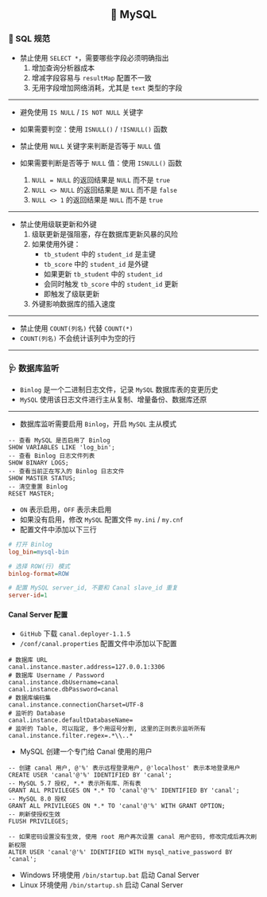 <h2 align="center">📔 MySQL</h2>

### 📝 SQL 规范

* 禁止使用 `SELECT *`，需要哪些字段必须明确指出
    1. 增加查询分析器成本
    2. 增减字段容易与 `resultMap` 配置不一致
    3. 无用字段增加网络消耗，尤其是 `text` 类型的字段

---

* 避免使用 `IS NULL` / `IS NOT NULL` 关键字
* 如果需要判空：使用 `ISNULL()` / `!ISNULL()` 函数


* 禁止使用 `NULL` 关键字来判断是否等于 `NULL` 值
* 如果需要判断是否等于 `NULL` 值：使用 `ISNULL()` 函数
    1. `NULL = NULL` 的返回结果是 `NULL` 而不是 `true`
    2. `NULL <> NULL` 的返回结果是 `NULL` 而不是 `false`
    3. `NULL <> 1` 的返回结果是 `NULL` 而不是 `true`

---

* 禁止使用级联更新和外键
    1. 级联更新是强阻塞，存在数据库更新风暴的风险
    2. 如果使用外键：
        * `tb_student` 中的 `student_id` 是主键
        * `tb_score` 中的 `student_id` 是外键
        * 如果更新 `tb_student` 中的 `student_id`
        * 会同时触发 `tb_score` 中的 `student_id` 更新
        * 即触发了级联更新
    3. 外键影响数据库的插入速度

---

* 禁止使用 `COUNT(列名)` 代替 `COUNT(*)`
* `COUNT(列名)` 不会统计该列中为空的行

---

### 🩺 数据库监听

* `Binlog` 是一个二进制日志文件，记录 `MySQL` 数据库表的变更历史
* `MySQL` 使用该日志文件进行主从复制、增量备份、数据库还原

---

* 数据库监听需要启用 `Binlog`，开启 `MySQL` 主从模式

```mysql
-- 查看 MySQL 是否启用了 Binlog
SHOW VARIABLES LIKE 'log_bin';
-- 查看 Binlog 日志文件列表
SHOW BINARY LOGS;
-- 查看当前正在写入的 Binlog 日志文件
SHOW MASTER STATUS;
-- 清空重置 Binlog
RESET MASTER;
```

* `ON` 表示启用，`OFF` 表示未启用
* 如果没有启用，修改 `MySQL` 配置文件 `my.ini` / `my.cnf`
* 配置文件中添加以下三行

```ini
# 打开 Binlog
log_bin=mysql-bin

# 选择 ROW(行) 模式
binlog-format=ROW

# 配置 MySQL server_id, 不要和 Canal slave_id 重复
server-id=1
```

#### Canal Server 配置

* `GitHub` 下载 `canal.deployer-1.1.5`
* `/conf/canal.properties` 配置文件中添加以下配置

```properties
# 数据库 URL
canal.instance.master.address=127.0.0.1:3306
# 数据库 Username / Password
canal.instance.dbUsername=canal
canal.instance.dbPassword=canal
# 数据库编码集
canal.instance.connectionCharset=UTF-8
# 监听的 Database
canal.instance.defaultDatabaseName=
# 监听的 Table, 可以指定, 多个用逗号分割, 这里的正则表示监听所有
canal.instance.filter.regex=.*\\..*
```

* MySQL 创建一个专门给 Canal 使用的用户

```mysql
-- 创建 canal 用户, @'%' 表示远程登录用户, @'localhost' 表示本地登录用户 
CREATE USER 'canal'@'%' IDENTIFIED BY 'canal';
-- MySQL 5.7 授权, *.* 表示所有库、所有表
GRANT ALL PRIVILEGES ON *.* TO 'canal'@'%' IDENTIFIED BY 'canal';
-- MySQL 8.0 授权
GRANT ALL PRIVILEGES ON *.* TO 'canal'@'%' WITH GRANT OPTION;
-- 刷新使授权生效
FLUSH PRIVILEGES;

-- 如果密码设置没有生效, 使用 root 用户再次设置 canal 用户密码, 修改完成后再次刷新权限
ALTER USER 'canal'@'%' IDENTIFIED WITH mysql_native_password BY 'canal';
```

* Windows 环境使用 `/bin/startup.bat` 启动 Canal Server
* Linux 环境使用 `/bin/startup.sh` 启动 Canal Server

